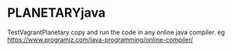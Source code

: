 # PLANETARYjava
TestVagrantPlanetary
copy and run the code in any online java compiler. eg https://www.programiz.com/java-programming/online-compiler/
